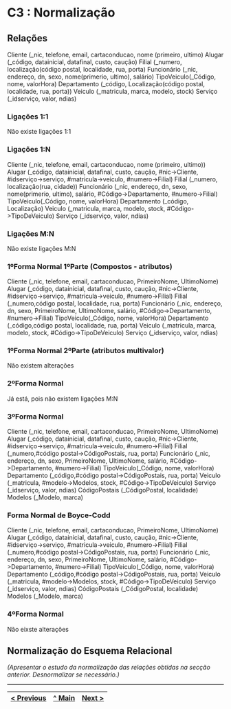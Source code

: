 # C3 : Normalização

## Relações

Cliente (_nic, telefone, email, cartaconducao, nome (primeiro, ultimo)
Alugar (_código, datainicial, datafinal, custo, caução)
Filial (_numero, localização(código postal, localidade, rua, porta)
Funcionário (_nic, endereço, dn, sexo, nome(primerio, ultimo), salário)
TipoVeiculo(_Código, nome, valorHora)
Departamento (_código, Localização(código postal, localidade, rua, porta))
Veiculo (_matricula, marca, modelo, stock)
Serviço (_idserviço, valor, ndias)

### Ligações 1:1

Não existe ligações 1:1

### Ligações 1:N

Cliente (_nic, telefone, email, cartaconducao, nome (primeiro, ultimo))
Alugar (_código, datainicial, datafinal, custo, caução, #nic->Cliente, #idserviço->serviço, #matricula->veiculo, #numero->Filial)
Filial (_numero, localização(rua, cidade))
Funcionário (_nic, endereço, dn, sexo, nome(primerio, ultimo), salário, #Código->Departamento, #numero->Filial)
TipoVeiculo(_Código, nome, valorHora)
Departamento (_código, Localização)
Veiculo (_matricula, marca, modelo, stock, #Código->TipoDeVeiculo)
Serviço (_idserviço, valor, ndias)

### Ligações M:N

Não existe ligações M:N

### 1ºForma Normal 1ºParte (Compostos - atributos)

Cliente (_nic, telefone, email, cartaconducao, PrimeiroNome, UltimoNome)
Alugar (_código, datainicial, datafinal, custo, caução, #nic->Cliente, #idserviço->serviço, #matricula->veiculo, #numero->Filial)
Filial (_numero,código postal, localidade, rua, porta)
Funcionário (_nic, endereço, dn, sexo, PrimeiroNome, UltimoNome, salário, #Código->Departamento, #numero->Filial)
TipoVeiculo(_Código, nome, valorHora)
Departamento (_código,código postal, localidade, rua, porta)
Veiculo (_matricula, marca, modelo, stock, #Código->TipoDeVeiculo)
Serviço (_idserviço, valor, ndias)

### 1ºForma Normal 2ºParte (atributos multivalor)

Não existem alterações 

### 2ºForma Normal

Já está, pois não existem ligações M:N

### 3ºForma Normal 

Cliente (_nic, telefone, email, cartaconducao, PrimeiroNome, UltimoNome)
Alugar (_código, datainicial, datafinal, custo, caução, #nic->Cliente, #idserviço->serviço, #matricula->veiculo, #numero->Filial)
Filial (_numero,#código postal->CódigoPostais, rua, porta)
Funcionário (_nic, endereço, dn, sexo, PrimeiroNome, UltimoNome, salário, #Código->Departamento, #numero->Filial)
TipoVeiculo(_Código, nome, valorHora)
Departamento (_código,#código postal->CódigoPostais, rua, porta)
Veiculo (_matricula, #modelo->Modelos, stock, #Código->TipoDeVeiculo)
Serviço (_idserviço, valor, ndias)
CódigoPostais (_CódigoPostal, localidade)
Modelos (_Modelo, marca)

### Forma Normal de Boyce-Codd 

Cliente (_nic, telefone, email, cartaconducao, PrimeiroNome, UltimoNome)
Alugar (_código, datainicial, datafinal, custo, caução, #nic->Cliente, #idserviço->serviço, #matricula->veiculo, #numero->Filial)
Filial (_numero,#código postal->CódigoPostais, rua, porta)
Funcionário (_nic, endereço, dn, sexo, PrimeiroNome, UltimoNome, salário, #Código->Departamento, #numero->Filial)
TipoVeiculo(_Código, nome, valorHora)
Departamento (_código,#código postal->CódigoPostais, rua, porta)
Veiculo (_matricula, #modelo->Modelos, stock, #Código->TipoDeVeiculo)
Serviço (_idserviço, valor, ndias)
CódigoPostais (_CódigoPostal, localidade)
Modelos (_Modelo, marca)

### 4ºForma Normal 

Não eixste alterações

## Normalização do Esquema Relacional
_(Apresentar o estudo da normalização das relações obtidas na secção anterior. Desnormalizar se necessário.)_

---
[< Previous](rebd02.md) | [^ Main](https://github.com/exemploTrabalho/reportSIBD/) | [Next >](rebd04.md)
:--- | :---: | ---: 
